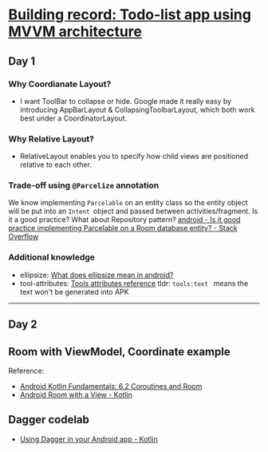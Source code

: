 # [Building record: Todo-list app using MVVM architecture](https://github.com/Jasmine-liang/gitblog/issues/9)

## Day 1
### Why Coordianate Layout?
 - I want ToolBar to collapse or hide. Google made it really easy by introducing AppBarLayout & CollapsingToolbarLayout, which both work best under a CoordinatorLayout.
 
### Why Relative Layout?
- RelativeLayout enables you to specify how child views are positioned relative to each other.
### Trade-off using `@Parcelize` annotation
 We know implementing `Parcelable` on an entity class so the entity object will be put into an `Intent `object and passed between activities/fragment. Is it a good practice? What about Repository pattern? [android - Is it good practice implementing Parcelable on a Room database entity? - Stack Overflow](https://stackoverflow.com/questions/56058576/is-it-good-practice-implementing-parcelable-on-a-room-database-entity)
### Additional knowledge
- ellipsize: [What does ellipsize mean in android?](https://stackoverflow.com/questions/13313996/what-does-ellipsize-mean-in-android/13314069)
- tool-attributes: [Tools attributes reference](https://developer.android.com/studio/write/tool-attributes.html)  tldr: `tools:text ` means the text won't be generated into APK

---

## Day 2
## Room with ViewModel, Coordinate example
Reference:
- [Android Kotlin Fundamentals: 6.2 Coroutines and Room](https://developer.android.com/codelabs/kotlin-android-training-coroutines-and-room#3)
- [Android Room with a View - Kotlin](https://developer.android.com/codelabs/android-room-with-a-view-kotlin?index=..%2F..index#0)
## Dagger codelab
- [Using Dagger in your Android app - Kotlin](https://developer.android.com/codelabs/android-dagger#8)